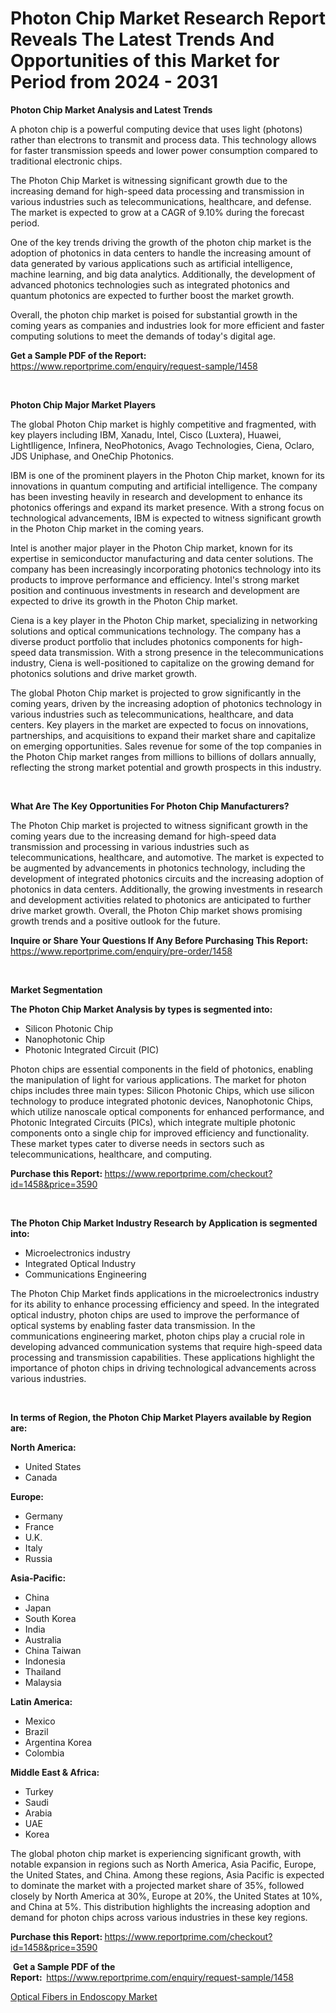 <p><h1>Photon Chip Market Research Report Reveals The Latest Trends And Opportunities of this Market for Period from 2024 - 2031</h1></p><p><strong>Photon Chip Market Analysis and Latest Trends</strong></p>
<p><p>A photon chip is a powerful computing device that uses light (photons) rather than electrons to transmit and process data. This technology allows for faster transmission speeds and lower power consumption compared to traditional electronic chips.</p><p>The Photon Chip Market is witnessing significant growth due to the increasing demand for high-speed data processing and transmission in various industries such as telecommunications, healthcare, and defense. The market is expected to grow at a CAGR of 9.10% during the forecast period.</p><p>One of the key trends driving the growth of the photon chip market is the adoption of photonics in data centers to handle the increasing amount of data generated by various applications such as artificial intelligence, machine learning, and big data analytics. Additionally, the development of advanced photonics technologies such as integrated photonics and quantum photonics are expected to further boost the market growth.</p><p>Overall, the photon chip market is poised for substantial growth in the coming years as companies and industries look for more efficient and faster computing solutions to meet the demands of today's digital age.</p></p>
<p><strong>Get a Sample PDF of the Report:&nbsp;</strong> <a href="https://www.reportprime.com/enquiry/request-sample/1458">https://www.reportprime.com/enquiry/request-sample/1458</a></p>
<p>&nbsp;</p>
<p><strong>Photon Chip Major Market Players</strong></p>
<p><p>The global Photon Chip market is highly competitive and fragmented, with key players including IBM, Xanadu, Intel, Cisco (Luxtera), Huawei, LightIligence, Infinera, NeoPhotonics, Avago Technologies, Ciena, Oclaro, JDS Uniphase, and OneChip Photonics.</p><p>IBM is one of the prominent players in the Photon Chip market, known for its innovations in quantum computing and artificial intelligence. The company has been investing heavily in research and development to enhance its photonics offerings and expand its market presence. With a strong focus on technological advancements, IBM is expected to witness significant growth in the Photon Chip market in the coming years.</p><p>Intel is another major player in the Photon Chip market, known for its expertise in semiconductor manufacturing and data center solutions. The company has been increasingly incorporating photonics technology into its products to improve performance and efficiency. Intel's strong market position and continuous investments in research and development are expected to drive its growth in the Photon Chip market.</p><p>Ciena is a key player in the Photon Chip market, specializing in networking solutions and optical communications technology. The company has a diverse product portfolio that includes photonics components for high-speed data transmission. With a strong presence in the telecommunications industry, Ciena is well-positioned to capitalize on the growing demand for photonics solutions and drive market growth.</p><p>The global Photon Chip market is projected to grow significantly in the coming years, driven by the increasing adoption of photonics technology in various industries such as telecommunications, healthcare, and data centers. Key players in the market are expected to focus on innovations, partnerships, and acquisitions to expand their market share and capitalize on emerging opportunities. Sales revenue for some of the top companies in the Photon Chip market ranges from millions to billions of dollars annually, reflecting the strong market potential and growth prospects in this industry.</p></p>
<p>&nbsp;</p>
<p><strong>What Are The Key Opportunities For Photon Chip Manufacturers?</strong></p>
<p><p>The Photon Chip market is projected to witness significant growth in the coming years due to the increasing demand for high-speed data transmission and processing in various industries such as telecommunications, healthcare, and automotive. The market is expected to be augmented by advancements in photonics technology, including the development of integrated photonics circuits and the increasing adoption of photonics in data centers. Additionally, the growing investments in research and development activities related to photonics are anticipated to further drive market growth. Overall, the Photon Chip market shows promising growth trends and a positive outlook for the future.</p></p>
<p><strong>Inquire or Share Your Questions If Any Before Purchasing This Report:</strong> <a href="https://www.reportprime.com/enquiry/pre-order/1458">https://www.reportprime.com/enquiry/pre-order/1458</a></p>
<p>&nbsp;</p>
<p><strong>Market Segmentation</strong></p>
<p><strong>The Photon Chip Market Analysis by types is segmented into:</strong></p>
<p><ul><li>Silicon Photonic Chip</li><li>Nanophotonic Chip</li><li>Photonic Integrated Circuit (PIC)</li></ul></p>
<p><p>Photon chips are essential components in the field of photonics, enabling the manipulation of light for various applications. The market for photon chips includes three main types: Silicon Photonic Chips, which use silicon technology to produce integrated photonic devices, Nanophotonic Chips, which utilize nanoscale optical components for enhanced performance, and Photonic Integrated Circuits (PICs), which integrate multiple photonic components onto a single chip for improved efficiency and functionality. These market types cater to diverse needs in sectors such as telecommunications, healthcare, and computing.</p></p>
<p><strong>Purchase this Report:&nbsp;</strong><a href="https://www.reportprime.com/checkout?id=1458&price=3590">https://www.reportprime.com/checkout?id=1458&price=3590</a></p>
<p>&nbsp;</p>
<p><strong>The Photon Chip Market Industry Research by Application is segmented into:</strong></p>
<p><ul><li>Microelectronics industry</li><li>Integrated Optical Industry</li><li>Communications Engineering</li></ul></p>
<p><p>The Photon Chip Market finds applications in the microelectronics industry for its ability to enhance processing efficiency and speed. In the integrated optical industry, photon chips are used to improve the performance of optical systems by enabling faster data transmission. In the communications engineering market, photon chips play a crucial role in developing advanced communication systems that require high-speed data processing and transmission capabilities. These applications highlight the importance of photon chips in driving technological advancements across various industries.</p></p>
<p>&nbsp;</p>
<p><strong>In terms of Region, the Photon Chip Market Players available by Region are:</strong></p>
<p>
    <p> <strong> North America: </strong>
        <ul>
            <li>United States</li>
            <li>Canada</li>
        </ul>
        </p> 
    <p> <strong> Europe: </strong>
        <ul>
            <li>Germany</li>
            <li>France</li>
            <li>U.K.</li>
            <li>Italy</li>
            <li>Russia</li>
        </ul>
        </p> 
    <p> <strong> Asia-Pacific: </strong>
        <ul>
            <li>China</li>
            <li>Japan</li>
            <li>South Korea</li>
            <li>India</li>
            <li>Australia</li>
            <li>China Taiwan</li>
            <li>Indonesia</li>
            <li>Thailand</li>
            <li>Malaysia</li>
        </ul>
        </p> 
    <p> <strong> Latin America: </strong>
        <ul>
            <li>Mexico</li>
            <li>Brazil</li>
            <li>Argentina Korea</li>
            <li>Colombia</li>
        </ul>
        </p> 
    <p> <strong> Middle East & Africa: </strong>
        <ul>
            <li>Turkey</li>
            <li>Saudi</li>
            <li>Arabia</li>
            <li>UAE</li>
            <li>Korea</li>
        </ul>
    </p>
    </p>
<p><p>The global photon chip market is experiencing significant growth, with notable expansion in regions such as North America, Asia Pacific, Europe, the United States, and China. Among these regions, Asia Pacific is expected to dominate the market with a projected market share of 35%, followed closely by North America at 30%, Europe at 20%, the United States at 10%, and China at 5%. This distribution highlights the increasing adoption and demand for photon chips across various industries in these key regions.</p></p>
<p><strong>Purchase this Report: </strong><a href="https://www.reportprime.com/checkout?id=1458&price=3590">https://www.reportprime.com/checkout?id=1458&price=3590</a></p>
<p>&nbsp;<strong>Get a Sample PDF of the Report:&nbsp;&nbsp;</strong><a href="https://www.reportprime.com/enquiry/request-sample/1458">https://www.reportprime.com/enquiry/request-sample/1458</a></p>
<p><strong></strong></p>
<p><p><a href="https://eight-handstand-8fb.notion.site/Optical-Fibers-in-Endoscopy-Market-Size-and-Examines-its-Market-Scope-with-a-Primary-Focus-on-Grow-c38a6c43db584de995562b9b859eed58">Optical Fibers in Endoscopy Market</a></p></p>